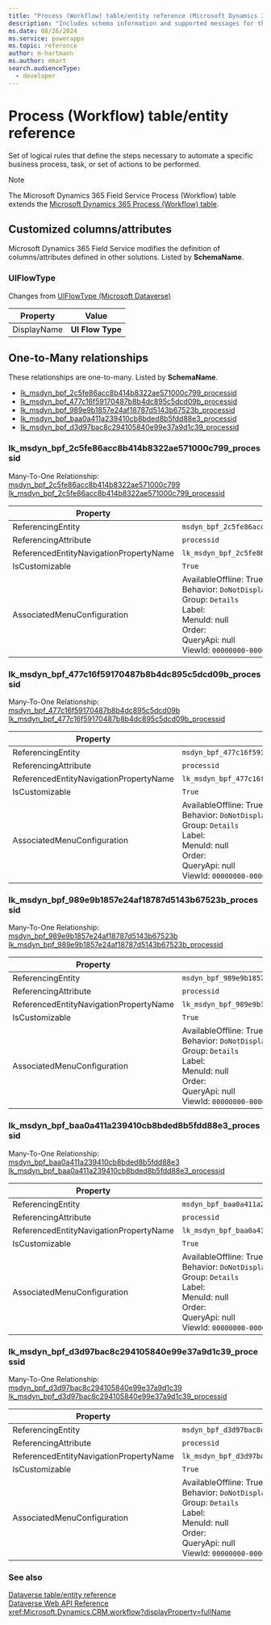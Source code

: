 ```yaml
---
title: "Process (Workflow) table/entity reference (Microsoft Dynamics 365 Field Service)"
description: "Includes schema information and supported messages for the Process (Workflow) table/entity with Microsoft Dynamics 365 Field Service."
ms.date: 08/26/2024
ms.service: powerapps
ms.topic: reference
author: m-hartmann
ms.author: mhart
search.audienceType: 
  - developer
---
```


# Process (Workflow) table/entity reference

Set of logical rules that define the steps necessary to automate a specific business process, task, or set of actions to be performed.

> [!NOTE]
> The Microsoft Dynamics 365 Field Service Process (Workflow) table extends the [Microsoft Dynamics 365 Process (Workflow) table](/dynamics365/developer/entities/workflow).



## Customized columns/attributes

Microsoft Dynamics 365 Field Service modifies the definition of columns/attributes defined in other solutions. Listed by **SchemaName**.

### <a name="BKMK_UIFlowType"></a> UIFlowType

Changes from [UIFlowType (Microsoft Dataverse)](/power-apps/developer/data-platform/reference/entities/workflow#BKMK_UIFlowType)

|Property|Value|
|---|---|
|DisplayName|**UI Flow Type**|


## One-to-Many relationships

These relationships are one-to-many. Listed by **SchemaName**.

- [lk_msdyn_bpf_2c5fe86acc8b414b8322ae571000c799_processid](#BKMK_lk_msdyn_bpf_2c5fe86acc8b414b8322ae571000c799_processid)
- [lk_msdyn_bpf_477c16f59170487b8b4dc895c5dcd09b_processid](#BKMK_lk_msdyn_bpf_477c16f59170487b8b4dc895c5dcd09b_processid)
- [lk_msdyn_bpf_989e9b1857e24af18787d5143b67523b_processid](#BKMK_lk_msdyn_bpf_989e9b1857e24af18787d5143b67523b_processid)
- [lk_msdyn_bpf_baa0a411a239410cb8bded8b5fdd88e3_processid](#BKMK_lk_msdyn_bpf_baa0a411a239410cb8bded8b5fdd88e3_processid)
- [lk_msdyn_bpf_d3d97bac8c294105840e99e37a9d1c39_processid](#BKMK_lk_msdyn_bpf_d3d97bac8c294105840e99e37a9d1c39_processid)

### <a name="BKMK_lk_msdyn_bpf_2c5fe86acc8b414b8322ae571000c799_processid"></a> lk_msdyn_bpf_2c5fe86acc8b414b8322ae571000c799_processid

Many-To-One Relationship: [msdyn_bpf_2c5fe86acc8b414b8322ae571000c799 lk_msdyn_bpf_2c5fe86acc8b414b8322ae571000c799_processid](msdyn_bpf_2c5fe86acc8b414b8322ae571000c799.md#BKMK_lk_msdyn_bpf_2c5fe86acc8b414b8322ae571000c799_processid)

|Property|Value|
|---|---|
|ReferencingEntity|`msdyn_bpf_2c5fe86acc8b414b8322ae571000c799`|
|ReferencingAttribute|`processid`|
|ReferencedEntityNavigationPropertyName|`lk_msdyn_bpf_2c5fe86acc8b414b8322ae571000c799_processid`|
|IsCustomizable|`True`|
|AssociatedMenuConfiguration|AvailableOffline: True<br />Behavior: `DoNotDisplay`<br />Group: `Details`<br />Label: <br />MenuId: null<br />Order: <br />QueryApi: null<br />ViewId: `00000000-0000-0000-0000-000000000000`|

### <a name="BKMK_lk_msdyn_bpf_477c16f59170487b8b4dc895c5dcd09b_processid"></a> lk_msdyn_bpf_477c16f59170487b8b4dc895c5dcd09b_processid

Many-To-One Relationship: [msdyn_bpf_477c16f59170487b8b4dc895c5dcd09b lk_msdyn_bpf_477c16f59170487b8b4dc895c5dcd09b_processid](msdyn_bpf_477c16f59170487b8b4dc895c5dcd09b.md#BKMK_lk_msdyn_bpf_477c16f59170487b8b4dc895c5dcd09b_processid)

|Property|Value|
|---|---|
|ReferencingEntity|`msdyn_bpf_477c16f59170487b8b4dc895c5dcd09b`|
|ReferencingAttribute|`processid`|
|ReferencedEntityNavigationPropertyName|`lk_msdyn_bpf_477c16f59170487b8b4dc895c5dcd09b_processid`|
|IsCustomizable|`True`|
|AssociatedMenuConfiguration|AvailableOffline: True<br />Behavior: `DoNotDisplay`<br />Group: `Details`<br />Label: <br />MenuId: null<br />Order: <br />QueryApi: null<br />ViewId: `00000000-0000-0000-0000-000000000000`|

### <a name="BKMK_lk_msdyn_bpf_989e9b1857e24af18787d5143b67523b_processid"></a> lk_msdyn_bpf_989e9b1857e24af18787d5143b67523b_processid

Many-To-One Relationship: [msdyn_bpf_989e9b1857e24af18787d5143b67523b lk_msdyn_bpf_989e9b1857e24af18787d5143b67523b_processid](msdyn_bpf_989e9b1857e24af18787d5143b67523b.md#BKMK_lk_msdyn_bpf_989e9b1857e24af18787d5143b67523b_processid)

|Property|Value|
|---|---|
|ReferencingEntity|`msdyn_bpf_989e9b1857e24af18787d5143b67523b`|
|ReferencingAttribute|`processid`|
|ReferencedEntityNavigationPropertyName|`lk_msdyn_bpf_989e9b1857e24af18787d5143b67523b_processid`|
|IsCustomizable|`True`|
|AssociatedMenuConfiguration|AvailableOffline: True<br />Behavior: `DoNotDisplay`<br />Group: `Details`<br />Label: <br />MenuId: null<br />Order: <br />QueryApi: null<br />ViewId: `00000000-0000-0000-0000-000000000000`|

### <a name="BKMK_lk_msdyn_bpf_baa0a411a239410cb8bded8b5fdd88e3_processid"></a> lk_msdyn_bpf_baa0a411a239410cb8bded8b5fdd88e3_processid

Many-To-One Relationship: [msdyn_bpf_baa0a411a239410cb8bded8b5fdd88e3 lk_msdyn_bpf_baa0a411a239410cb8bded8b5fdd88e3_processid](msdyn_bpf_baa0a411a239410cb8bded8b5fdd88e3.md#BKMK_lk_msdyn_bpf_baa0a411a239410cb8bded8b5fdd88e3_processid)

|Property|Value|
|---|---|
|ReferencingEntity|`msdyn_bpf_baa0a411a239410cb8bded8b5fdd88e3`|
|ReferencingAttribute|`processid`|
|ReferencedEntityNavigationPropertyName|`lk_msdyn_bpf_baa0a411a239410cb8bded8b5fdd88e3_processid`|
|IsCustomizable|`True`|
|AssociatedMenuConfiguration|AvailableOffline: True<br />Behavior: `DoNotDisplay`<br />Group: `Details`<br />Label: <br />MenuId: null<br />Order: <br />QueryApi: null<br />ViewId: `00000000-0000-0000-0000-000000000000`|

### <a name="BKMK_lk_msdyn_bpf_d3d97bac8c294105840e99e37a9d1c39_processid"></a> lk_msdyn_bpf_d3d97bac8c294105840e99e37a9d1c39_processid

Many-To-One Relationship: [msdyn_bpf_d3d97bac8c294105840e99e37a9d1c39 lk_msdyn_bpf_d3d97bac8c294105840e99e37a9d1c39_processid](msdyn_bpf_d3d97bac8c294105840e99e37a9d1c39.md#BKMK_lk_msdyn_bpf_d3d97bac8c294105840e99e37a9d1c39_processid)

|Property|Value|
|---|---|
|ReferencingEntity|`msdyn_bpf_d3d97bac8c294105840e99e37a9d1c39`|
|ReferencingAttribute|`processid`|
|ReferencedEntityNavigationPropertyName|`lk_msdyn_bpf_d3d97bac8c294105840e99e37a9d1c39_processid`|
|IsCustomizable|`True`|
|AssociatedMenuConfiguration|AvailableOffline: True<br />Behavior: `DoNotDisplay`<br />Group: `Details`<br />Label: <br />MenuId: null<br />Order: <br />QueryApi: null<br />ViewId: `00000000-0000-0000-0000-000000000000`|



### See also

[Dataverse table/entity reference](../about-entity-reference.md)  
[Dataverse Web API Reference](/power-apps/developer/data-platform/webapi/reference/about)   
<xref:Microsoft.Dynamics.CRM.workflow?displayProperty=fullName>
